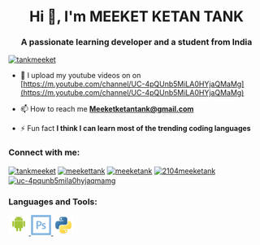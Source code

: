<h1 align="center">Hi 👋, I'm MEEKET KETAN TANK</h1>
<h3 align="center">A passionate learning developer and a student from India</h3>

<p align="left"> <a href="https://twitter.com/tankmeeket" target="blank"><img src="https://img.shields.io/twitter/follow/tankmeeket?logo=twitter&style=for-the-badge" alt="tankmeeket" /></a> </p>

- 📝 I upload my youtube videos on on [https://m.youtube.com/channel/UC-4pQUnb5MiLA0HYjaQMaMg](https://m.youtube.com/channel/UC-4pQUnb5MiLA0HYjaQMaMg)

- 📫 How to reach me **Meeketketantank@gmail.com**

- ⚡ Fun fact **I think I can learn most of the trending coding languages**

<h3 align="left">Connect with me:</h3>
<p align="left">
<a href="https://twitter.com/tankmeeket" target="blank"><img align="center" src="https://raw.githubusercontent.com/rahuldkjain/github-profile-readme-generator/master/src/images/icons/Social/twitter.svg" alt="tankmeeket" height="30" width="40" /></a>
<a href="https://linkedin.com/in/meekettank" target="blank"><img align="center" src="https://raw.githubusercontent.com/rahuldkjain/github-profile-readme-generator/master/src/images/icons/Social/linked-in-alt.svg" alt="meekettank" height="30" width="40" /></a>
<a href="https://fb.com/meeketank" target="blank"><img align="center" src="https://raw.githubusercontent.com/rahuldkjain/github-profile-readme-generator/master/src/images/icons/Social/facebook.svg" alt="meeketank" height="30" width="40" /></a>
<a href="https://instagram.com/2104meeketank" target="blank"><img align="center" src="https://raw.githubusercontent.com/rahuldkjain/github-profile-readme-generator/master/src/images/icons/Social/instagram.svg" alt="2104meeketank" height="30" width="40" /></a>
<a href="https://youtube.com/channel/UC-4pQUnb5MiLA0HYjaQMaMg" target="blank"><img align="center" src="https://raw.githubusercontent.com/rahuldkjain/github-profile-readme-generator/master/src/images/icons/Social/youtube.svg" alt="uc-4pqunb5mila0hyjaqmamg" height="30" width="40" /></a>
</p>

<h3 align="left">Languages and Tools:</h3>
<p align="left"> <a href="https://developer.android.com" target="_blank" rel="noreferrer"> <img src="https://raw.githubusercontent.com/devicons/devicon/master/icons/android/android-original-wordmark.svg" alt="android" width="40" height="40"/> </a> <a href="https://www.photoshop.com/en" target="_blank" rel="noreferrer"> <img src="https://raw.githubusercontent.com/devicons/devicon/master/icons/photoshop/photoshop-line.svg" alt="photoshop" width="40" height="40"/> </a> <a href="https://www.python.org" target="_blank" rel="noreferrer"> <img src="https://raw.githubusercontent.com/devicons/devicon/master/icons/python/python-original.svg" alt="python" width="40" height="40"/> </a> </p>




